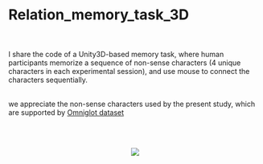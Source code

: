 # Relation_memory_task_3D
<br /><br />
I share the code of a Unity3D-based memory task, where human participants memorize a sequence of non-sense characters (4 unique characters in each experimental session), and use mouse to connect the characters sequentially.
<br /><br />



we appreciate the non-sense characters used by the present study, which are supported by [Omniglot dataset ](https://www.omniglot.com/)

<br /><br />

<p align="center"> 
<img src="https://github.com/ZHANGneuro/Relation_memory_task_3D/blob/main/video-example720.gif">
</p>
<br /> <br /> <br /> 



